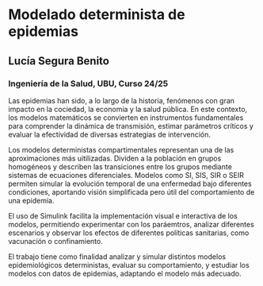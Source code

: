 # Modelado determinista de epidemias
## Lucía Segura Benito
### Ingeniería de la Salud, UBU, Curso 24/25

Las epidemias han sido, a lo largo de la historia, fenómenos con gran impacto en la cociedad, la economía y la salud pública. En este contexto, los modelos matemáticos se convierten en instrumentos fundamentales para comprender la dinámica de transmisión, estimar parámetros críticos y evaluar la efectividad de diversas estrategias de intervención.

Los modelos deterministas compartimentales representan una de las aproximaciones más uitilizadas. Dividen a la población en grupos homogéneos y describen las transiciones entre los grupos mediante sistemas de ecuaciones diferenciales. Modelos como SI, SIS, SIR o SEIR permiten simular la evolución temporal de una enfermedad bajo diferentes condiciones, aportando visión simplificada pero útil del comportamiento de una epidemia. 

El uso de Simulink facilita la implementación visual e interactiva de los modelos, permitiendo experimentar con los paráemtros, analizar diferentes escenarios y observar los efectos de diferentes políticas sanitarias, como vacunación o confinamiento.

El trabajo tiene como finalidad analizar y simular distintos modelos epidemiológicos deterministas, evaluar su comportamiento, y estudiar los modelos con datos de epidemias, adaptando el modelo más adecuado. 
